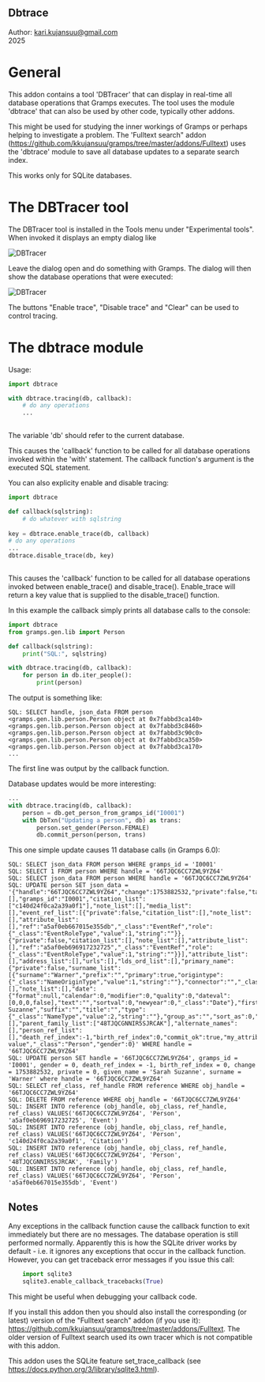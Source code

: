 Dbtrace
-------

Author: kari.kujansuu@gmail.com<br>
2025


# General

This addon contains a tool 'DBTracer' that can display in real-time all database operations that Gramps executes. The tool uses the module 'dbtrace' that can also be used by other code, typically other addons.

This might be used for studying the inner workings of Gramps or perhaps helping to investigate a problem. The 'Fulltext search" addon 
(https://github.com/kkujansuu/gramps/tree/master/addons/Fulltext)
uses the 'dbtrace' module to save all database updates to a separate search index.

This works only for SQLite databases.

# The DBTracer tool

The DBTracer tool is installed in the Tools menu under "Experimental tools". When invoked it displays an empty dialog like

![DBTracer](images/DBTracer-1.png)

Leave the dialog open and do something with Gramps. The dialog will then show the database operations that were executed:

![DBTracer](images/DBTracer-2.png)

The buttons "Enable trace", "Disable trace" and "Clear" can be used to control tracing.


# The dbtrace module

Usage:


```python
import dbtrace

with dbtrace.tracing(db, callback):
    # do any operations
    ...
    
``` 
The variable 'db' should refer to the current database.

This causes the 'callback' function to be called for all database operations invoked within the 'with' statement. The callback function's argument is the executed SQL statement.

You can also explicity enable and disable tracing:

```python
import dbtrace

def callback(sqlstring):
    # do whatever with sqlstring
    
key = dbtrace.enable_trace(db, callback)
# do any operations
...
dbtrace.disable_trace(db, key)
    
``` 
This causes the 'callback' function to be called for all database operations invoked between enable_trace() and disable_trace(). Enable_trace will return a key value that is supplied to the disable_trace() function.



In this example the callback simply prints all database calls to the console:

```python
import dbtrace
from gramps.gen.lib import Person

def callback(sqlstring):
    print("SQL:", sqlstring)

with dbtrace.tracing(db, callback):
    for person in db.iter_people():
        print(person)

```

The output is something like:


    SQL: SELECT handle, json_data FROM person
    <gramps.gen.lib.person.Person object at 0x7fabbd3ca140>
    <gramps.gen.lib.person.Person object at 0x7fabbd3c8460>
    <gramps.gen.lib.person.Person object at 0x7fabbd3c90c0>
    <gramps.gen.lib.person.Person object at 0x7fabbd3ca350>
    <gramps.gen.lib.person.Person object at 0x7fabbd3ca170>
    ...
    
The first line was output by the callback function.

Database updates would be more interesting:

```python
...
with dbtrace.tracing(db, callback):
    person = db.get_person_from_gramps_id("I0001")
    with DbTxn("Updating a person", db) as trans:
        person.set_gender(Person.FEMALE)
        db.commit_person(person, trans)
```


This one simple update causes 11 database calls (in Gramps 6.0):

    SQL: SELECT json_data FROM person WHERE gramps_id = 'I0001'
    SQL: SELECT 1 FROM person WHERE handle = '66TJQC6CC7ZWL9YZ64'
    SQL: SELECT json_data FROM person WHERE handle = '66TJQC6CC7ZWL9YZ64'
    SQL: UPDATE person SET json_data = '{"handle":"66TJQC6CC7ZWL9YZ64","change":1753882532,"private":false,"tag_list":[],"gramps_id":"I0001","citation_list":["c140d24f0ca2a39a0f1"],"note_list":[],"media_list":[],"event_ref_list":[{"private":false,"citation_list":[],"note_list":[],"attribute_list":[],"ref":"a5af0eb667015e355db","_class":"EventRef","role":{"_class":"EventRoleType","value":1,"string":""}},{"private":false,"citation_list":[],"note_list":[],"attribute_list":[],"ref":"a5af0eb696917232725","_class":"EventRef","role":{"_class":"EventRoleType","value":1,"string":""}}],"attribute_list":[],"address_list":[],"urls":[],"lds_ord_list":[],"primary_name":{"private":false,"surname_list":[{"surname":"Warner","prefix":"","primary":true,"origintype":{"_class":"NameOriginType","value":1,"string":""},"connector":"","_class":"Surname"}],"citation_list":[],"note_list":[],"date":{"format":null,"calendar":0,"modifier":0,"quality":0,"dateval":[0,0,0,false],"text":"","sortval":0,"newyear":0,"_class":"Date"},"first_name":"Sarah Suzanne","suffix":"","title":"","type":{"_class":"NameType","value":2,"string":""},"group_as":"","sort_as":0,"display_as":0,"call":"","nick":"","famnick":"","_class":"Name"},"family_list":[],"parent_family_list":["48TJQCGNNIR5SJRCAK"],"alternate_names":[],"person_ref_list":[],"death_ref_index":-1,"birth_ref_index":0,"commit_ok":true,"my_attribute":"my value","_class":"Person","gender":0}' WHERE handle = '66TJQC6CC7ZWL9YZ64'
    SQL: UPDATE person SET handle = '66TJQC6CC7ZWL9YZ64', gramps_id = 'I0001', gender = 0, death_ref_index = -1, birth_ref_index = 0, change = 1753882532, private = 0, given_name = 'Sarah Suzanne', surname = 'Warner' where handle = '66TJQC6CC7ZWL9YZ64'
    SQL: SELECT ref_class, ref_handle FROM reference WHERE obj_handle = '66TJQC6CC7ZWL9YZ64'
    SQL: DELETE FROM reference WHERE obj_handle = '66TJQC6CC7ZWL9YZ64'
    SQL: INSERT INTO reference (obj_handle, obj_class, ref_handle, ref_class) VALUES('66TJQC6CC7ZWL9YZ64', 'Person', 'a5af0eb696917232725', 'Event')
    SQL: INSERT INTO reference (obj_handle, obj_class, ref_handle, ref_class) VALUES('66TJQC6CC7ZWL9YZ64', 'Person', 'c140d24f0ca2a39a0f1', 'Citation')
    SQL: INSERT INTO reference (obj_handle, obj_class, ref_handle, ref_class) VALUES('66TJQC6CC7ZWL9YZ64', 'Person', '48TJQCGNNIR5SJRCAK', 'Family')
    SQL: INSERT INTO reference (obj_handle, obj_class, ref_handle, ref_class) VALUES('66TJQC6CC7ZWL9YZ64', 'Person', 'a5af0eb667015e355db', 'Event')
    
## Notes

Any exceptions in the callback function cause the callback function to exit immediately but there are no messages. The database operation is still performed normally. Apparently this is how the SQLite driver works by default - i.e. it ignores any exceptions that occur in the callback function. However, you can get traceback error messages if you issue this call:

```python
    import sqlite3
    sqlite3.enable_callback_tracebacks(True)
```
This might be useful when debugging your callback code.

If you install this addon then you should also install the corresponding (or latest) version of the "Fulltext search" addon (if you use it):
https://github.com/kkujansuu/gramps/tree/master/addons/Fulltext. The older version of Fulltext search used its own tracer which is not compatible with this addon.

This addon uses the SQLite feature set_trace_callback (see https://docs.python.org/3/library/sqlite3.html).









